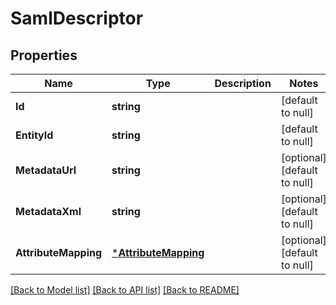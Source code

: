 # SamlDescriptor

## Properties
Name | Type | Description | Notes
------------ | ------------- | ------------- | -------------
**Id** | **string** |  | [default to null]
**EntityId** | **string** |  | [default to null]
**MetadataUrl** | **string** |  | [optional] [default to null]
**MetadataXml** | **string** |  | [optional] [default to null]
**AttributeMapping** | [***AttributeMapping**](AttributeMapping.md) |  | [optional] [default to null]

[[Back to Model list]](../README.md#documentation-for-models) [[Back to API list]](../README.md#documentation-for-api-endpoints) [[Back to README]](../README.md)

